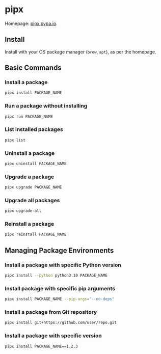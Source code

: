 # pipx

Homepage: [pipx.pypa.io](https://pipx.pypa.io/).


## Install

Install with your OS package manager (`brew`, `apt`), as per the homepage.

## Basic Commands

### Install a package
```sh
pipx install PACKAGE_NAME
```

### Run a package without installing
```sh
pipx run PACKAGE_NAME
```

### List installed packages
```sh
pipx list
```

### Uninstall a package
```sh
pipx uninstall PACKAGE_NAME
```

### Upgrade a package
```sh
pipx upgrade PACKAGE_NAME
```

### Upgrade all packages
```sh
pipx upgrade-all
```

### Reinstall a package
```sh
pipx reinstall PACKAGE_NAME
```

## Managing Package Environments

### Install a package with specific Python version
```sh
pipx install --python python3.10 PACKAGE_NAME
```

### Install package with specific pip arguments
```sh
pipx install PACKAGE_NAME --pip-args="--no-deps"
```

### Install a package from Git repository
```sh
pipx install git+https://github.com/user/repo.git
```

### Install a package with specific version
```sh
pipx install PACKAGE_NAME==1.2.3
```
